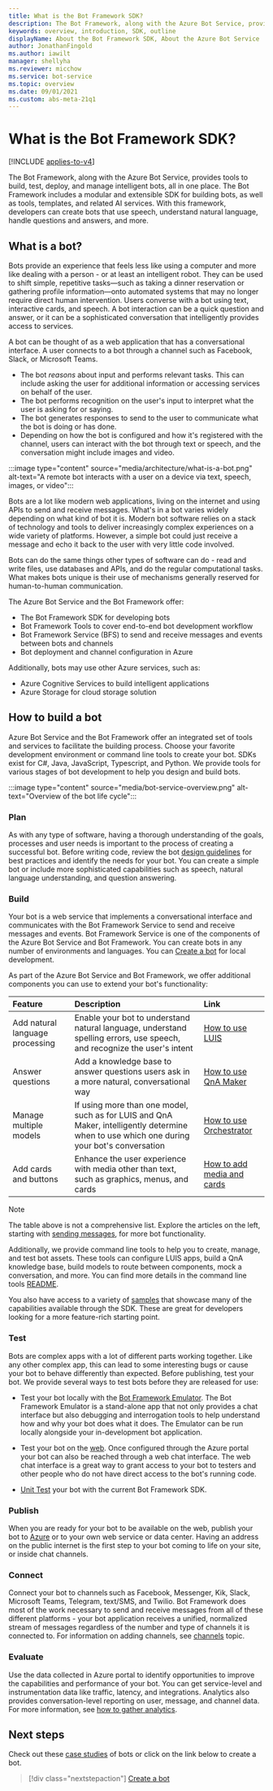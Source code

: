 ```yaml
---
title: What is the Bot Framework SDK?
description: The Bot Framework, along with the Azure Bot Service, provides tools to build, test, deploy, and manage intelligent bots, all in one place. The Bot Framework includes a modular and extensible SDK for building bots, as well as tools, templates, and related AI services. With this framework, developers can create bots that use speech, understand natural language, handle questions and answers, and more.
keywords: overview, introduction, SDK, outline
displayName: About the Bot Framework SDK, About the Azure Bot Service
author: JonathanFingold
ms.author: iawilt
manager: shellyha
ms.reviewer: micchow
ms.service: bot-service
ms.topic: overview
ms.date: 09/01/2021
ms.custom: abs-meta-21q1
---
```


# What is the Bot Framework SDK?

[!INCLUDE [applies-to-v4](includes/applies-to-v4-current.md)]

The Bot Framework, along with the Azure Bot Service, provides tools to build, test, deploy, and manage intelligent bots, all in one place. The Bot Framework includes a modular and extensible SDK for building bots, as well as tools, templates, and related AI services. With this framework, developers can create bots that use speech, understand natural language, handle questions and answers, and more.

## What is a bot?

Bots provide an experience that feels less like using a computer and more like dealing with a person - or at least an intelligent robot. They can be used to shift simple, repetitive tasks&mdash;such as taking a dinner reservation or gathering profile information&mdash;onto automated systems that may no longer require direct human intervention. Users converse with a bot using text, interactive cards, and speech. A bot interaction can be a quick question and answer, or it can be a sophisticated conversation that intelligently provides access to services.

A bot can be thought of as a web application that has a conversational interface.
A user connects to a bot through a channel such as Facebook, Slack, or Microsoft Teams.

- The bot _reasons_ about input and performs relevant tasks. This can include asking the user for additional information or accessing services on behalf of the user.
- The bot performs recognition on the user's input to interpret what the user is asking for or saying.
- The bot generates responses to send to the user to communicate what the bot is doing or has done.
- Depending on how the bot is configured and how it's registered with the channel, users can interact with the bot through text or speech, and the conversation might include images and video.

:::image type="content" source="media/architecture/what-is-a-bot.png" alt-text="A remote bot interacts with a user on a device via text, speech, images, or video":::

Bots are a lot like modern web applications, living on the internet and using APIs to send and receive messages. What's in a bot varies widely depending on what kind of bot it is. Modern bot software relies on a stack of technology and tools to deliver increasingly complex experiences on a wide variety of platforms. However, a simple bot could just receive a message and echo it back to the user with very little code involved.

Bots can do the same things other types of software can do - read and write files, use databases and APIs, and do the regular computational tasks. What makes bots unique is their use of mechanisms generally reserved for human-to-human communication.

The Azure Bot Service and the Bot Framework offer:

- The Bot Framework SDK for developing bots
- Bot Framework Tools to cover end-to-end bot development workflow
- Bot Framework Service (BFS) to send and receive messages and events between bots and channels
- Bot deployment and channel configuration in Azure

Additionally, bots may use other Azure services, such as:

- Azure Cognitive Services to build intelligent applications
- Azure Storage for cloud storage solution

## How to build a bot

Azure Bot Service and the Bot Framework offer an integrated set of tools and services to facilitate the building process. Choose your favorite development environment or command line tools to create your bot. SDKs exist for C#, Java, JavaScript, Typescript, and Python. We provide tools for various stages of bot development to help you design and build bots.

:::image type="content" source="media/bot-service-overview.png" alt-text="Overview of the bot life cycle":::

### Plan

As with any type of software, having a thorough understanding of the goals, processes and user needs is important to the process of creating a successful bot. Before writing code, review the bot [design guidelines](bot-service-design-principles.md) for best practices and identify the needs for your bot. You can create a simple bot or include more sophisticated capabilities such as speech, natural language understanding, and question answering.

### Build

Your bot is a web service that implements a conversational interface and communicates with the Bot Framework Service to send and receive messages and events. Bot Framework Service is one of the components of the Azure Bot Service and Bot Framework. You can create bots in any number of environments and languages. You can [Create a bot](bot-service-quickstart-create-bot.md) for local development.

As part of the Azure Bot Service and Bot Framework, we offer additional components you can use to extend your bot's functionality:

| Feature | Description | Link |
|:-|:-|:-|
| Add natural language processing | Enable your bot to understand natural language, understand spelling errors, use speech, and recognize the user's intent | [How to use LUIS](v4sdk/bot-builder-howto-v4-luis.md) |
| Answer questions | Add a knowledge base to answer questions users ask in a more natural, conversational way | [How to use QnA Maker](v4sdk/bot-builder-howto-qna.md) |
| Manage multiple models | If using more than one model, such as for LUIS and QnA Maker, intelligently determine when to use which one during your bot's conversation | [How to use Orchestrator](v4sdk/bot-builder-tutorial-orchestrator.md) |
| Add cards and buttons | Enhance the user experience with media other than text, such as graphics, menus, and cards | [How to add media and cards](v4sdk/bot-builder-howto-add-media-attachments.md) |

> [!NOTE]
> The table above is not a comprehensive list. Explore the articles on the left, starting with [sending messages](v4sdk/bot-builder-howto-send-messages.md), for more bot functionality.

Additionally, we provide command line tools to help you to create, manage, and test bot assets. These tools can configure LUIS apps, build a QnA knowledge base, build models to route between components, mock a conversation, and more. You can find more details in the command line tools [README](https://github.com/microsoft/botframework-cli).

You also have access to a variety of [samples](https://github.com/microsoft/botbuilder-samples) that showcase many of the capabilities available through the SDK. These are great for developers looking for a more feature-rich starting point.

### Test

Bots are complex apps with a lot of different parts working together. Like any other complex app, this can lead to some interesting bugs or cause your bot to behave differently than expected. Before publishing, test your bot. We provide several ways to test bots before they are released for use:

- Test your bot locally with the [Bot Framework Emulator](bot-service-debug-emulator.md). The Bot Framework Emulator is a stand-alone app that not only provides a chat interface but also debugging and interrogation tools to help understand how and why your bot does what it does. The Emulator can be run locally alongside your in-development bot application.

- Test your bot on the [web](bot-service-manage-test-webchat.md). Once configured through the Azure portal your bot can also be reached through a web chat interface. The web chat interface is a great way to grant access to your bot to testers and other people who do not have direct access to the bot's running code.

- [Unit Test](/azure/bot-service/unit-test-bots) your bot with the current Bot Framework SDK.

### Publish

When you are ready for your bot to be available on the web, publish your bot to [Azure](bot-builder-howto-deploy-azure.md) or to your own web service or data center. Having an address on the public internet is the first step to your bot coming to life on your site, or inside chat channels.

### Connect

Connect your bot to channels such as Facebook, Messenger, Kik, Slack, Microsoft Teams, Telegram, text/SMS, and Twilio. Bot Framework does most of the work necessary to send and receive messages from all of these different platforms - your bot application receives a unified, normalized stream of messages regardless of the number and type of channels it is connected to. For information on adding channels, see [channels](bot-service-manage-channels.md) topic.

### Evaluate

Use the data collected in Azure portal to identify opportunities to improve the capabilities and performance of your bot. You can get service-level and instrumentation data like traffic, latency, and integrations. Analytics also provides conversation-level reporting on user, message, and channel data. For more information, see [how to gather analytics](bot-service-manage-analytics.md).

## Next steps

Check out these [case studies](https://azure.microsoft.com/services/bot-service/) of bots or click on the link below to create a bot.

> [!div class="nextstepaction"]
> [Create a bot](bot-service-quickstart.md)
